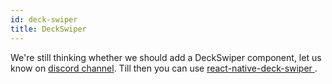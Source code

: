 ```yaml
---
id: deck-swiper
title: DeckSwiper
---
```


We're still thinking whether we should add a DeckSwiper component, let us know on [discord channel](https://discord.com/invite/TSgCw2UPmb).
Till then you can use [react-native-deck-swiper
](https://www.npmjs.com/package/react-native-deck-swiper).
